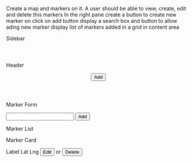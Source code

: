 Create a map and markers on it.
A user should be able to view, create, edit and delete this markers
In the right pane create a button to create new marker
  on click on add button display a search box and button to allow ading new marker
display list of markers added in a grid in content area

<div className="container">
  <MapContainer markers={markers}/>
  <Sidebar markers={markers} onAdd={} onEdit={} onDelete={}/>
</div>

Sidebar
<div>
  <Header onAdd={}/>
  <MarkerList markers={markers} onEdit={} onDelete={}/>
</div>

Header
<header>
  <button onClick={}>Add</button>
  <MarkerForm onSave={onAdd} onCancel={}/>
</header>

Marker Form
<form class="marker-form">
  <input />
  <button onClick={onSave}>Add</button>
</form>

Marker List
<div class="markers-list">
  <MarkerCard marker={marker}/>
</div>

Marker Card
<div class="marker-card">
  Label
  Lat
  Lng
  <button>Edit</button> or <button>Delete</button>
</div>